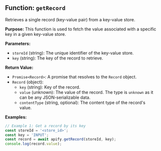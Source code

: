 ## Function: `getRecord`

Retrieves a single record (key-value pair) from a key-value store.

**Purpose:**
This function is used to fetch the value associated with a specific key in a given key-value store.

**Parameters:**
- `storeId` (string): The unique identifier of the key-value store.
- `key` (string): The key of the record to retrieve.

**Return Value:**
- `Promise<Record>`: A promise that resolves to the `Record` object.
- `Record` (object):
  - `key` (string): Key of the record.
  - `value` (unknown): The value of the record. The type is `unknown` as it can be any JSON-serializable data.
  - `contentType` (string, optional): The content type of the record's value.

**Examples:**

```typescript
// Example 1: Get a record by its key
const storeId = '<store_id>';
const key = 'INPUT';
const record = await apify.getRecord(storeId, key);
console.log(record.value);
```